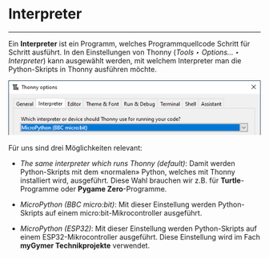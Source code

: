 # Interpreter
---

Ein **Interpreter** ist ein Programm, welches Programmquellcode Schritt für Schritt ausführt. In den Einstellungen von Thonny (_Tools ‣ Options… ‣ Interpreter_) kann ausgewählt werden, mit welchem Interpreter man die Python-Skripts in Thonny ausführen möchte.

![](./options-interpreter.png)

Für uns sind drei Möglichkeiten relevant:

- _The same interpreter which runs Thonny (default)_: Damit werden Python-Skripts mit dem «normalen» Python, welches mit Thonny installiert wird, ausgeführt. Diese Wahl brauchen wir z.B. für **Turtle**-Programme oder **Pygame Zero**-Programme.

- _MicroPython (BBC micro:bit)_: Mit dieser Einstellung werden Python-Skripts auf einem micro:bit-Mikrocontroller ausgeführt.

- _MicroPython (ESP32)_: Mit dieser Einstellung werden Python-Skripts auf einem ESP32-Mikrocontroller ausgeführt. Diese Einstellung wird im Fach **myGymer Technikprojekte** verwendet.
